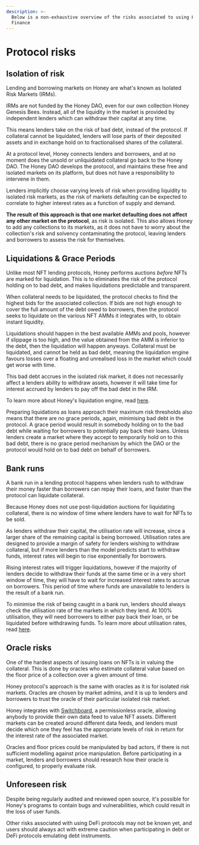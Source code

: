 ```yaml
---
description: >-
  Below is a non-exhaustive overview of the risks associated to using Honey
  Finance
---
```


# Protocol risks

## Isolation of risk

Lending and borrowing markets on Honey are what's known as Isolated Risk Markets (IRMs).

IRMs are not funded by the Honey DAO, even for our own collection Honey Genesis Bees. Instead, all of the liquidity in the market is provided by independent lenders which can withdraw their capital at any time.

This means lenders take on the risk of bad debt, instead of the protocol. If collateral cannot be liquidated, lenders will lose parts of their deposited assets and in exchange hold on to fractionalised shares of the collateral.&#x20;

At a protocol level, Honey connects lenders and borrowers, and at no moment does the unsold or unliquidated collateral go back to the Honey DAO. The Honey DAO develops the protocol, and maintains these free and isolated markets on its platform, but does not have a responsibility to intervene in them.&#x20;

Lenders implicitly choose varying levels of risk when providing liquidity to isolated risk markets, as the risk of markets defaulting can be expected to correlate to higher interest rates as a function of supply and demand.&#x20;

**The result of this approach is that one market defaulting does not affect any other market on the protocol**, as risk is isolated. This also allows Honey to add any collections to its markets, as it does not have to worry about the collection's risk and solvency contaminating the protocol, leaving lenders and borrowers to assess the risk for themselves.

## Liquidations & Grace Periods

Unlike most NFT lending protocols, Honey performs auctions _before_ NFTs are marked for liquidation. This is to eliminates the risk of the protocol holding on to bad debt, and makes liquidations predictable and transparent.

When collateral needs to be liquidated, the protocol checks to find the highest bids for the associated collection. If bids are not high enough to cover the full amount of the debt owed to borrowers, then the protocol seeks to liquidate on the various NFT AMMs it integrates with, to obtain instant liquidity.

Liquidations should happen in the best available AMMs and pools, however if slippage is too high, and the value obtained from the AMM is inferior to the debt, then the liquidation will happen anyways. Collateral must be liquidated, and cannot be held as bad debt, meaning the liquidation engine favours losses over a floating and unrealised loss in the market which could get worse with time.

This bad debt accrues in the isolated risk market, it does not necessarily affect a lenders ability to withdraw assets, however it will take time for interest accrued by lenders to pay off the bad debt in the IRM.

To learn more about Honey's liquidation engine, read [here](../../learn/liquidations.md).

Preparing liquidations as loans approach their maximum risk thresholds also means that there are no grace periods, again, minimising bad debt in the protocol. A grace period would result in somebody holding on to the bad debt while waiting for borrowers to potentially pay back their loans. Unless lenders create a market where they accept to temporarily hold on to this bad debt, there is no grace period mechanism by which the DAO or the protocol would hold on to bad debt on behalf of borrowers.

## Bank runs

A bank run in a lending protocol happens when lenders rush to withdraw their money faster than borrowers can repay their loans, and faster than the protocol can liquidate collateral.

Because Honey does not use post-liquidation auctions for liquidating collateral, there is no window of time where lenders have to wait for NFTs to be sold.

As lenders withdraw their capital, the utilisation rate will increase, since a larger share of the remaining capital is being borrowed. Utilisation rates are designed to provide a margin of safety for lenders wishing to withdraw collateral, but if more lenders than the model predicts start to withdraw funds, interest rates will begin to rise exponentially for borrowers.

Rising interest rates will trigger liquidations, however if the majority of lenders decide to withdraw their funds at the same time or in a very short window of time, they will have to wait for increased interest rates to accrue on borrowers. This period of time where funds are unavailable to lenders is the result of a bank run.

To minimise the risk of being caught in a bank run, lenders should always check the utilisation rate of the markets in which they lend. At 100% utilisation, they will need borrowers to either pay back their loan, or be liquidated before withdrawing funds. To learn more about utilisation rates, read [here](../../faq/faq/lending-and-borrowing-faq.md).

## Oracle risks

One of the hardest aspects of issuing loans on NFTs is in valuing the collateral. This is done by oracles who estimate collateral value based on the floor price of a collection over a given amount of time.

Honey protocol's approach is the same with oracles as it is for isolated risk markets. Oracles are chosen by market admins, and it is up to lenders and borrowers to trust the oracle of their particular isolated risk market.

Honey integrates with [Switchboard](https://switchboard.xyz/), a permissionless oracle, allowing anybody to provide their own data feed to value NFT assets. Different markets can be created around different data feeds, and lenders must decide which one they feel has the appropriate levels of risk in return for the interest rate of the associated market.

Oracles and floor prices could be manipulated by bad actors, if there is not sufficient modelling against price manipulation. Before participating in a market, lenders and borrowers should research how their oracle is configured, to properly evaluate risk.

## Unforeseen risk

Despite being regularly audited and reviewed open source, it's possible for Honey's programs to contain bugs and vulnerabilities, which could result in the loss of user funds.

Other risks associated with using DeFi protocols may not be known yet, and users should always act with extreme caution when participating in debt or DeFi protocols emulating debt instruments.
